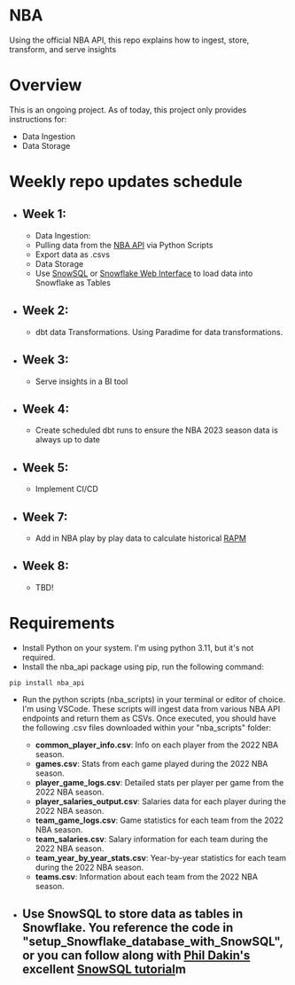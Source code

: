 # NBA
Using the official NBA API, this repo explains how to ingest, store, transform, and serve insights

# Overview
This is an ongoing project. As of today, this project only provides instructions for:
- Data Ingestion
- Data Storage

# Weekly repo updates schedule
- ## Week 1:
  -  Data Ingestion:
    -  Pulling data from the [NBA API](https://github.com/swar/nba_api) via Python Scripts
    -  Export data as .csvs
  -  Data Storage
    -  Use [SnowSQL](https://docs.snowflake.com/en/user-guide/snowsql) or [Snowflake Web Interface](https://docs.snowflake.com/en/user-guide/data-load-web-ui) to load data into Snowflake as Tables
- ## Week 2:
  - dbt data Transformations. Using Paradime for data transformations. 
- ## Week 3:
  - Serve insights in a BI tool
- ## Week 4:
  - Create scheduled dbt runs to ensure the NBA 2023 season data is always up to date
- ## Week 5:
  - Implement CI/CD
- ## Week 7:
  -  Add in NBA play by play data to calculate historical [RAPM](https://medium.com/@johnchenmbb/calculating-rapm-steps-1-and-2-of-my-summer-plan-1a78e1476b1f)
- ## Week 8:
  - TBD!

# Requirements
- Install Python on your system. I'm using python 3.11, but it's not required.
- Install the nba_api package using pip, run the following command:
```
pip install nba_api
```
- Run the python scripts (nba_scripts) in your terminal or editor of choice. I'm using VSCode. These scripts will ingest data from various NBA API endpoints and return them as CSVs. Once executed, you should have the following .csv files downloaded within your "nba_scripts" folder:
  - **common_player_info.csv**: Info on each player from the 2022 NBA season.
  - **games.csv**: Stats from each game played during the 2022 NBA season.
  - **player_game_logs.csv**: Detailed stats per player per game from the 2022 NBA season.
  - **player_salaries_output.csv**: Salaries data for each player during the 2022 NBA season.
  - **team_game_logs.csv**: Game statistics for each team from the 2022 NBA season.
  - **team_salaries.csv**: Salary information for each team during the 2022 NBA season.
  - **team_year_by_year_stats.csv**: Year-by-year statistics for each team during the 2022 NBA season.
  - **teams.csv**: Information about each team from the 2022 NBA season.

- Use SnowSQL to store data as tables in Snowflake. You reference the code in "setup_Snowflake_database_with_SnowSQL", or you can follow along with [Phil Dakin's](https://www.linkedin.com/in/phildakin/) excellent [SnowSQL tutorial](https://medium.com/@philipdakin/dbt-snowflake-basic-model-setup-845122814178)m
  - 
